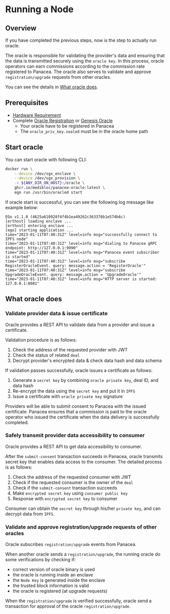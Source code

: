 # Running a Node

## Overview

If you have completed the previous steps, now is the step to actually run oracle.

The oracle is responsible for validating the provider's data and ensuring that the data is transmitted securely using the `oracle key`.
In this process, oracle operators can earn commissions according to the commission rate registered to Panacea.
The oracle also serves to validate and approve `registration/upgrade` requests from other oracles.

You can see the details in [What oracle does](#what-oracle-does).

## Prerequisites
- [Hardware Requirement](5-oracles/1-operate-oracle-nodes/1-oracle-installation.md)
- Complete [Oracle Registration](5-oracles/1-operate-oracle-nodes/4-oracle-registration.md) or [Genesis Oracle](5-oracles/1-operate-oracle-nodes/3-genesis-oracle.md)
    - Your oracle have to be registered in Panacea
    - The `oracle_priv_key.sealed` must be in the oracle home path

## Start oracle

You can start oracle with following CLI:
```bash
docker run \
    --device /dev/sgx_enclave \
    --device /dev/sgx_provision \
    -v ${ANY_DIR_ON_HOST}:/oracle \
    ghcr.io/medibloc/panacea-oracle:latest \
    ego run /usr/bin/oracled start
```
If oracle start is successful, you can see the following log message like example below:
```
EGo v1.1.0 (4625a610928f4f4b1ea49262c363376b1e574b6c)
[erthost] loading enclave ...
[erthost] entering enclave ...
[ego] starting application ...
time="2023-01-11T07:40:31Z" level=info msg="successfully connect to IPFS node"
time="2023-01-11T07:40:31Z" level=info msg="dialing to Panacea gRPC endpoint: http://127.0.0.1:9090"
time="2023-01-11T07:40:31Z" level=info msg="Panacea event subscriber is started"
time="2023-01-11T07:40:31Z" level=info msg="subscribe RegisterOracleEvent. query: message.action = 'RegisterOracle'"
time="2023-01-11T07:40:31Z" level=info msg="subscribe UpgradeOracleEvent. query: message.action = 'UpgradeOracle'"
time="2023-01-11T07:40:31Z" level=info msg="HTTP server is started: 127.0.0.1:8081"
```

## What oracle does

### Validate provider data & issue certificate

Oracle provides a REST API to validate data from a provider and issue a certificate.

Validation procedure is as follows:
1. Check the address of the requested provider with JWT
2. Check the status of related `deal`
3. Decrypt provider's encrypted data & check data hash and data schema

If validation passes successfully, oracle issues a certificate as follows:
1. Generate a `secret key` by combining `oracle private key`, deal ID, and data hash
2. Re-encrypt the data using the `secret key` and put it in `IPFS`
3. Issue a certificate with `oracle private key` signature

Providers will be able to submit consent to Panacea with the issued certificate.
Panacea ensures that a commission is paid to the oracle operator who issued the certificate when the data delivery is successfully completed.

### Safely transmit provider data accessibility to consumer

Oracle provides a REST API to get data accessibility to consumer.

After the `submit-consent` transaction succeeds in Panacea, oracle transmits secret key that enables data access to the consumer.
The detailed process is as follows:
1. Check the address of the requested consumer with JWT
2. Check if the requested consumer is the owner of the `deal` 
3. Check if the `submit-consent` transaction succeeds 
4. Make `encrypted secret key` using `consumer public key`
5. Response with `encrypted secret key` to consumer

Consumer can obtain the `secret key` through his/her `private key`, and can decrypt data from `IPFS`.

### Validate and approve registration/upgrade requests of other oracles

Oracle subscribes `registration/upgrade` events from Panacea.

When another oracle sends a `registration/upgrade`, the running oracle do some verifications by checking if:
- correct version of oracle binary is used
- the oracle is running inside an enclave
- the `Node Key` is generated inside the enclave
- the trusted block information is valid
- the oracle is registered (at upgrade requests)

When the `registration/upgrade` is verified successfully, oracle send a transaction for approval of the oracle `registration/upgrade`.